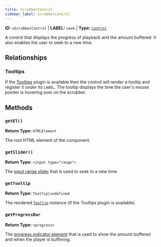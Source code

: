 ```yaml
---
title: ScrubberControl
sidebar_label: ScrubberControl
---
```


**ID:** `vScrubberControl` | **LABEL:** `seek` | **Type:** [`Control`](./control-interface.md)

A control that displays the progress of playback and the amount buffered. It also enables
the user to seek to a new time.

## Relationships

### Tooltips

If the [Tooltips](../../tooltips/tooltips.md) plugin is available then the control will render a tooltip 
and register it under its `LABEL`. The tooltip displays the time the user's mouse pointer is hovering over on the scrubber.

## Methods

### `getEl()`

**Return Type:** `HTMLElement`

The root HTML element of the component.

### `getSlider()`

**Return Type:** `<input type="range">`

The [input range slider][mdn-input-range] that is used to seek to a new time.

[mdn-input-range]: https://developer.mozilla.org/en-US/docs/Web/HTML/Element/input/range

### `getTooltip`

**Return Type:** `Tooltip|undefined`

The rendered [`Tooltip`](../../tooltips/tooltip.md) instance (if the Tooltips plugin is available).

### `getProgressBar`

**Return Type:** `<progress>`

The [progress indicator element][mdn-progress] that is used to show the amount buffered and when the player is buffering.

[mdn-progress]: https://developer.mozilla.org/en-US/docs/Web/HTML/Element/progress

